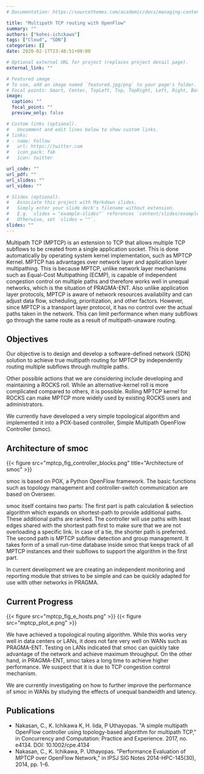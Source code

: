 ```yaml
---
# Documentation: https://sourcethemes.com/academic/docs/managing-content/

title: "Multipath TCP routing with OpenFlow"
summary: ""
authors: ["kohei-ichikawa"]
tags: ["Cloud", "SDN"]
categories: []
date: 2020-02-17T23:48:51+09:00

# Optional external URL for project (replaces project detail page).
external_link: ""

# Featured image
# To use, add an image named `featured.jpg/png` to your page's folder.
# Focal points: Smart, Center, TopLeft, Top, TopRight, Left, Right, BottomLeft, Bottom, BottomRight.
image:
  caption: ""
  focal_point: ""
  preview_only: false

# Custom links (optional).
#   Uncomment and edit lines below to show custom links.
# links:
# - name: Follow
#   url: https://twitter.com
#   icon_pack: fab
#   icon: twitter

url_code: ""
url_pdf: ""
url_slides: ""
url_video: ""

# Slides (optional).
#   Associate this project with Markdown slides.
#   Simply enter your slide deck's filename without extension.
#   E.g. `slides = "example-slides"` references `content/slides/example-slides.md`.
#   Otherwise, set `slides = ""`.
slides: ""
---
```


Multipath TCP (MPTCP) is an extension to TCP that allows multiple TCP subflows to be created from a single application socket. This is done automatically by operating system kernel implementation, such as MPTCP Kernel. MPTCP has advantages over network layer and application layer multipathing. This is because MPTCP, unlike network layer mechanisms such as Equal-Cost Multipathing (ECMP), is capable of independent congestion control on multiple paths and therefore works well in unequal networks, which is the situation of PRAGMA-ENT. Also unlike application layer protocols, MPTCP is aware of network resources availability and can adjust data flow, scheduling, prioritization, and other factors. However, since MPTCP is a transport layer protocol, it has no control over the actual paths taken in the network. This can limit performance when many subflows go through the same route as a result of multipath-unaware routing.

## Objectives

Our objective is to design and develop a software-defined network (SDN) solution to achieve true multipath routing for MPTCP by independently routing multiple subflows through multiple paths.

Other possible actions that we are considering include developing and maintaining a ROCKS roll. While an alternative-kernel roll is more complicated compared to others, it is possible. Rolling MPTCP kernel for ROCKS can make MPTCP more widely used by existing ROCKS users and administrators.

We currently have developed a very simple topological algorithm and implemented it into a POX-based controller, Simple Multipath OpenFlow Controller (smoc).

## Architecture of smoc

{{< figure src="mptcp_fig_controller_blocks.png" title="Architecture of smoc" >}}

smoc is based on POX, a Python OpenFlow framework. The basic functions such as topology management and controller-switch communication are based on Overseer.

smoc itself contains two parts: The first part is path calculation & selection algorithm which expands on shortest-path to provide additional paths. These additional paths are ranked. The controller will use paths with least edges shared with the shortest path first to make sure that we are not overloading a specific link. In case of a tie, the shorter path is preferred. The second path is MPTCP subflow detection and group management. It takes form of a small run-time database inside smoc that keeps track of all MPTCP instances and their subflows to support the algorithm in the first part.

In current development we are creating an independent monitoring and reporting module that strives to be simple and can be quickly adapted for use with other networks in PRAGMA.

## Current Progress

{{< figure src="mptcp_fig_e_hosts.png" >}}
{{< figure src="mptcp_plot_e.png" >}}

We have achieved a topological routing algorithm. While this works very well in data centers or LANs, it does not fare very well on WANs such as PRAGMA-ENT. Testing on LANs indicated that smoc can quickly take advantage of the network and achieve maximum throughput. On the other hand, in PRAGMA-ENT, smoc takes a long time to achieve higher performance. We suspect that it is due to TCP congestion control mechanism.

We are currently investigating on how to further improve the performance of smoc in WANs by studying the effects of unequal bandwidth and latency.

## Publications

- Nakasan, C., K. Ichikawa K, H. Iida, P Uthayopas. "A simple multipath OpenFlow controller using topology-based algorithm for multipath TCP," in Concurrency and Computation: Practice and Experience. 2017, no. e4134. DOI: 10.1002/cpe.4134
- Nakasan, C., K. Ichikawa, P. Uthayopas. "Performance Evaluation of MPTCP over OpenFlow Network," in IPSJ SIG Notes 2014-HPC-145(30), 2014, pp. 1-6.

